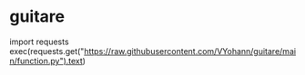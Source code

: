 # guitare
import requests
exec(requests.get("https://raw.githubusercontent.com/VYohann/guitare/main/function.py").text)
